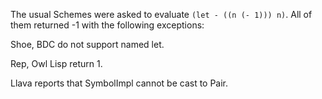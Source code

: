 The usual Schemes were asked to evaluate `(let - ((n (- 1))) n)`.  All of them returned -1 with the following exceptions:

Shoe, BDC do not support named let.

Rep, Owl Lisp return 1.

Llava reports that SymbolImpl cannot be cast to Pair.
